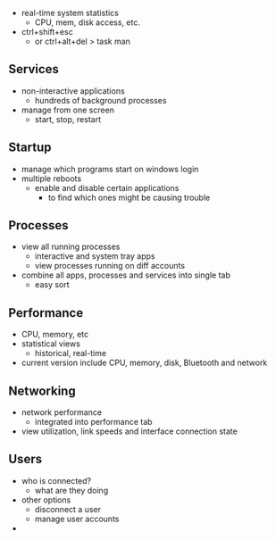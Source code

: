 - real-time system statistics
	- CPU, mem, disk access, etc.
- ctrl+shift+esc
	- or ctrl+alt+del > task man

## Services
- non-interactive applications
	-  hundreds of background processes
- manage from one screen
	- start, stop, restart

## Startup 
- manage which programs start on windows login 
- multiple reboots
	- enable and disable certain applications 
		- to find which ones might be causing trouble
## Processes 
- view all running processes
	- interactive and system tray apps
	- view processes running on diff accounts
- combine all apps, processes and services into single tab
	- easy sort

## Performance
- CPU, memory, etc
- statistical views
	- historical, real-time
- current version include CPU, memory, disk, Bluetooth and network 

## Networking
- network performance
	-  integrated into performance tab 
- view utilization, link speeds and interface connection state


## Users
- who is connected?
	- what are they doing
- other options
	- disconnect a user
	- manage user accounts
- 